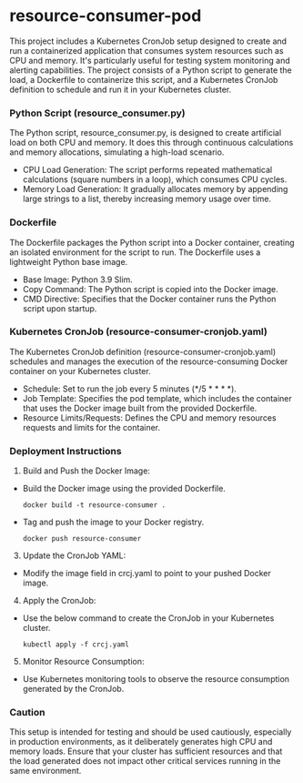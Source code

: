 # resource-consumer-pod

This project includes a Kubernetes CronJob setup designed to create and run a containerized application that consumes system resources such as CPU and memory. It's particularly useful for testing system monitoring and alerting capabilities. The project consists of a Python script to generate the load, a Dockerfile to containerize this script, and a Kubernetes CronJob definition to schedule and run it in your Kubernetes cluster.

### Python Script (resource_consumer.py)

The Python script, resource_consumer.py, is designed to create artificial load on both CPU and memory. It does this through continuous calculations and memory allocations, simulating a high-load scenario.

- CPU Load Generation: The script performs repeated mathematical calculations (square numbers in a loop), which consumes CPU cycles.
- Memory Load Generation: It gradually allocates memory by appending large strings to a list, thereby increasing memory usage over time.

### Dockerfile

The Dockerfile packages the Python script into a Docker container, creating an isolated environment for the script to run. The Dockerfile uses a lightweight Python base image.

- Base Image: Python 3.9 Slim.
- Copy Command: The Python script is copied into the Docker image.
- CMD Directive: Specifies that the Docker container runs the Python script upon startup.

### Kubernetes CronJob (resource-consumer-cronjob.yaml)

The Kubernetes CronJob definition (resource-consumer-cronjob.yaml) schedules and manages the execution of the resource-consuming Docker container on your Kubernetes cluster.

- Schedule: Set to run the job every 5 minutes (*/5 * * * *).
- Job Template: Specifies the pod template, which includes the container that uses the Docker image built from the provided Dockerfile.
- Resource Limits/Requests: Defines the CPU and memory resources requests and limits for the container.


### Deployment Instructions

1. Build and Push the Docker Image:
  - Build the Docker image using the provided Dockerfile.  

    `docker build -t resource-consumer .`  

  - Tag and push the image to your Docker registry.  

    `docker push resource-consumer`  

3. Update the CronJob YAML:
  - Modify the image field in crcj.yaml to point to your pushed Docker image.

4. Apply the CronJob:
  - Use the below command to create the CronJob in your Kubernetes cluster.  

    `kubectl apply -f crcj.yaml`

5. Monitor Resource Consumption:
  - Use Kubernetes monitoring tools to observe the resource consumption generated by the CronJob.


### Caution

This setup is intended for testing and should be used cautiously, especially in production environments, as it deliberately generates high CPU and memory loads. Ensure that your cluster has sufficient resources and that the load generated does not impact other critical services running in the same environment.

